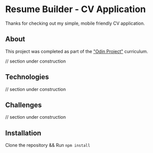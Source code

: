 # Resume Builder - CV Application

Thanks for checking out my simple, mobile friendly CV application.

## About

This project was completed as part of the ["Odin Project"](https://www.theodinproject.com/) curriculum.

// section under construction

## Technologies

// section under construction

## Challenges

// section under construction

## Installation
Clone the repository && Run `npm install`

